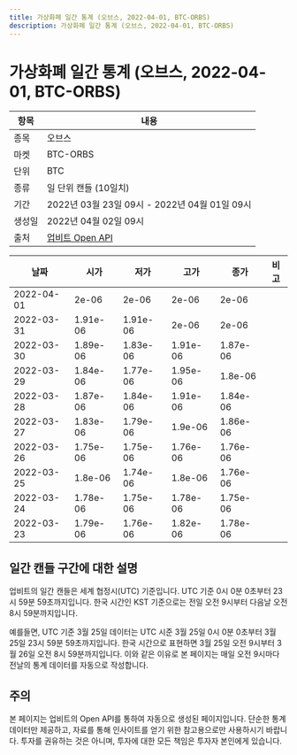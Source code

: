 ```yaml
---
title: 가상화폐 일간 통계 (오브스, 2022-04-01, BTC-ORBS)
description: 가상화폐 일간 통계 (오브스, 2022-04-01, BTC-ORBS)
---
```



가상화폐 일간 통계 (오브스, 2022-04-01, BTC-ORBS)
===

|항목|내용|
|--|--|
|종목|오브스|
|마켓|BTC-ORBS|
|단위|BTC|
|종류|일 단위 캔들 (10일치)|
|기간|2022년 03월 23일 09시 - 2022년 04월 01일 09시|
|생성일|2022년 04월 02일 09시|
|출처|[업비트 Open API](https://docs.upbit.com)|


|날짜|시가|저가|고가|종가|비고|
|--|--|--|--|--|--|
|2022-04-01|2e-06|2e-06|2e-06|2e-06|    |
|2022-03-31|1.91e-06|1.91e-06|2e-06|2e-06|    |
|2022-03-30|1.89e-06|1.83e-06|1.91e-06|1.87e-06|    |
|2022-03-29|1.84e-06|1.77e-06|1.95e-06|1.8e-06|    |
|2022-03-28|1.87e-06|1.84e-06|1.91e-06|1.84e-06|    |
|2022-03-27|1.83e-06|1.79e-06|1.9e-06|1.86e-06|    |
|2022-03-26|1.75e-06|1.75e-06|1.76e-06|1.76e-06|    |
|2022-03-25|1.8e-06|1.74e-06|1.8e-06|1.76e-06|    |
|2022-03-24|1.78e-06|1.75e-06|1.78e-06|1.75e-06|    |
|2022-03-23|1.79e-06|1.76e-06|1.82e-06|1.78e-06|    |


일간 캔들 구간에 대한 설명
---


업비트의 일간 캔들은 세계 협정시(UTC) 기준입니다. 
UTC 기준 0시 0분 0초부터 23시 59분 59초까지입니다. 
한국 시간인 KST 기준으로는 전일 오전 9시부터 다음날 오전 8시 59분까지입니다. 


예를들면, UTC 기준 3월 25일 데이터는 UTC 시준 3월 25일 0시 0분 0초부터 3월 25일 23시 59분 59초까지입니다. 
한국 시간으로 표현하면 3월 25일 오전 9시부터 3월 26일 오전 8시 59분까지입니다. 
이와 같은 이유로 본 페이지는 매일 오전 9시마다 전날의 통계 데이터를 자동으로 작성합니다. 


주의
---


본 페이지는 업비트의 Open API를 통하여 자동으로 생성된 페이지입니다. 
단순한 통계 데이터만 제공하고, 자료를 통해 인사이트를 얻기 위한 참고용으로만 사용하시기 바랍니다. 
투자를 권유하는 것은 아니며, 투자에 대한 모든 책임은 투자자 본인에게 있습니다. 
